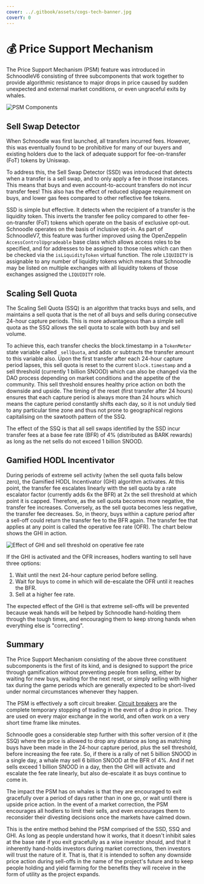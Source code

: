 ```yaml
---
cover: ../.gitbook/assets/cogs-tech-banner.jpg
coverY: 0
---
```


# 💰 Price Support Mechanism

The Price Support Mechanism (PSM) feature was introduced in SchnoodleV6 consisting of three subcomponents that work together to provide algorithmic resistance to major drops in price caused by sudden unexpected and external market conditions, or even ungraceful exits by whales.

![PSM Components](../.gitbook/assets/psm-components.svg)

## Sell Swap Detector

When Schnoodle was first launched, all transfers incurred fees. However, this was eventually found to be prohibitive for many of our buyers and existing holders due to the lack of adequate support for fee-on-transfer (FoT) tokens by Uniswap.

To address this, the Sell Swap Detector (SSD) was introduced that detects when a transfer is a sell swap, and to only apply a fee in those instances. This means that buys and even account-to-account transfers do not incur transfer fees! This also has the effect of reduced slippage requirement on buys, and lower gas fees compared to other reflective fee tokens.

SSD is simple but effective. It detects when the recipient of a transfer is the liquidity token. This inverts the transfer fee policy compared to other fee-on-transfer (FoT) tokens which operate on the basis of exclusive opt-out. Schnoodle operates on the basis of inclusive opt-in. As part of SchnoodleV7, this feature was further improved using the OpenZeppelin `AccessControlUpgradeable` base class which allows access roles to be specified, and for addresses to be assigned to those roles which can then be checked via the `isLiquidityToken` virtual function. The role `LIQUIDITY` is assignable to any number of liquidity tokens which means that Schnoodle may be listed on multiple exchanges with all liquidity tokens of those exchanges assigned the `LIQUIDITY` role.

## Scaling Sell Quota

The Scaling Sell Quota (SSQ) is an algorithm that tracks buys and sells, and maintains a sell quota that is the net of all buys and sells during consecutive 24-hour capture periods. This is more advantageous than a simple sell quota as the SSQ allows the sell quota to scale with both buy and sell volume.

To achieve this, each transfer checks the block.timestamp in a `TokenMeter` state variable called `_sellQuota`, and adds or subtracts the transfer amount to this variable also. Upon the first transfer after each 24-hour capture period lapses, this sell quota is reset to the current `block.timestamp` and a sell threshold (currently 1 billion SNOOD) which can also be changed via the DAO process depending on market conditions and the appetite of the community. This sell threshold ensures healthy price action on both the downside and upside. The timing of the reset (first transfer after 24 hours) ensures that each capture period is always more than 24 hours which means the capture period constantly shifts each day, so it is not unduly tied to any particular time zone and thus not prone to geographical regions capitalising on the sawtooth pattern of the SSQ.

The effect of the SSQ is that all sell swaps identified by the SSD incur transfer fees at a base fee rate (BFR) of 4% (distributed as BARK rewards) as long as the net sells do not exceed 1 billion SNOOD.

## Gamified HODL Incentivator

During periods of extreme sell activity (when the sell quota falls below zero), the Gamified HODL Incentivator (GHI) algorithm activates. At this point, the transfer fee escalates linearly with the sell quota by a rate escalator factor (currently adds 6x the BFR) at 2x the sell threshold at which point it is capped. Therefore, as the sell quota becomes more negative, the transfer fee increases. Conversely, as the sell quota becomes less negative, the transfer fee decreases. So, in theory, buys within a capture period after a sell-off could return the transfer fee to the BFR again. The transfer fee that applies at any point is called the operative fee rate (OFR). The chart below shows the GHI in action.

![Effect of GHI and sell threshold on operative fee rate](../.gitbook/assets/psm-chart.svg)

If the GHI is activated and the OFR increases, hodlers wanting to sell have three options:

1. Wait until the next 24-hour capture period before selling.
2. Wait for buys to come in which will de-escalate the OFR until it reaches the BFR.
3. Sell at a higher fee rate.

The expected effect of the GHI is that extreme sell-offs will be prevented because weak hands will be helped by Schnoodle hand-holding them through the tough times, and encouraging them to keep strong hands when everything else is "correcting".

## Summary

The Price Support Mechanism consisting of the above three constituent subcomponents is the first of its kind, and is designed to support the price through gamification without preventing people from selling, either by waiting for new buys, waiting for the next reset, or simply selling with higher tax during the game periods which are generally expected to be short-lived under normal circumstances whenever they happen.

The PSM is effectively a soft circuit breaker. [Circuit breakers](https://www.investopedia.com/terms/c/circuitbreaker.asp) are the complete temporary stopping of trading in the event of a drop in price. They are used on every major exchange in the world, and often work on a very short time frame like minutes.

Schnoodle goes a considerable step further with this softer version of it (the SSQ) where the price is allowed to drop any distance as long as matching buys have been made in the 24-hour capture period, plus the sell threshold, before increasing the fee rate. So, if there is a rally of net 5 billion SNOOD in a single day, a whale may sell 6 billion SNOOD at the BFR of 4%. And if net sells exceed 1 billion SNOOD in a day, then the GHI will activate and escalate the fee rate linearly, but also de-escalate it as buys continue to come in.

The impact the PSM has on whales is that they are encouraged to exit gracefully over a period of days rather than in one go, or wait until there is upside price action. In the event of a market correction, the PSM encourages all hodlers to limit their sells, and even encourages them to reconsider their divesting decisions once the markets have calmed down.

This is the entire method behind the PSM comprised of the SSD, SSQ and GHI. As long as people understand how it works, that it doesn't inhibit sales at the base rate if you exit gracefully as a wise investor should, and that it inherently hand-holds investors during market corrections, then investors will trust the nature of it. That is, that it is intended to soften any downside price action during sell-offs in the name of the project's future and to keep people holding and yield farming for the benefits they will receive in the form of utility as the project expands.
